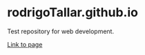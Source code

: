 # rodrigoTallar.github.io

Test repository for web development.

<a href="https://rtallarr.github.io" target="_blank">Link to page</a>
